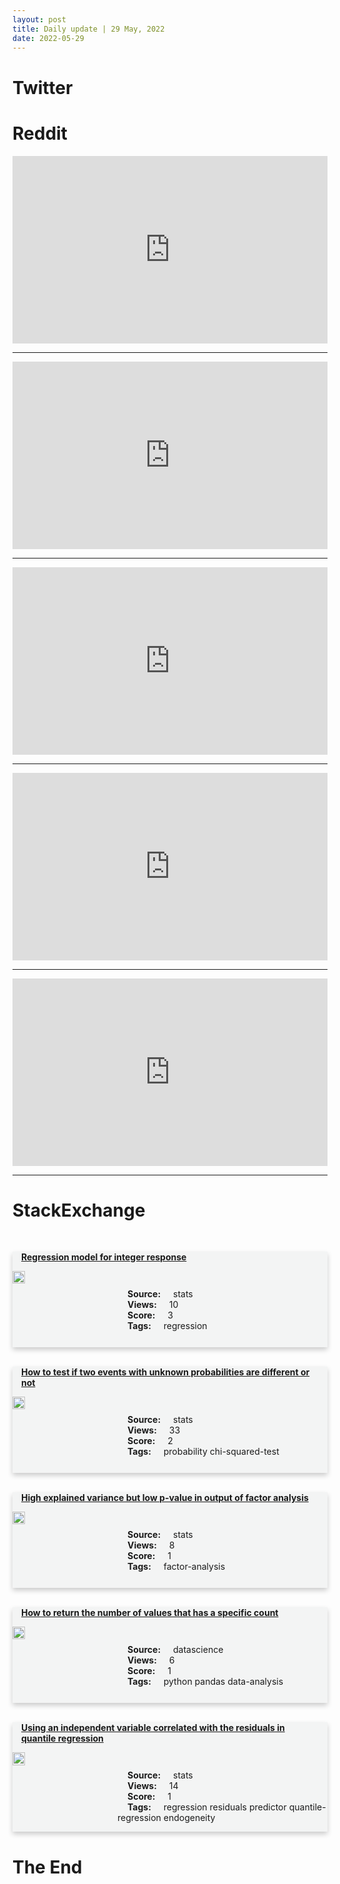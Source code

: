 ```yaml
---
layout: post
title: Daily update | 29 May, 2022
date: 2022-05-29
---
```


<script async src="https://platform.twitter.com/widgets.js" charset="utf-8"></script>


<script src='https://storage.ko-fi.com/cdn/scripts/overlay-widget.js'></script>
<script>
  kofiWidgetOverlay.draw('themldojo', {
    'type': 'floating-chat',
    'floating-chat.donateButton.text': 'Support me',
    'floating-chat.donateButton.background-color': '#f45d22',
    'floating-chat.donateButton.text-color': '#fff'
  });
</script>

# Twitter 

<blockquote class="twitter-tweet"><a href="https://twitter.com/alexandrosM/status/1530362468744056832"></a></blockquote>

<blockquote class="twitter-tweet"><a href="https://twitter.com/0xbnomial/status/1530504169458503680"></a></blockquote>

<blockquote class="twitter-tweet"><a href="https://twitter.com/DD_Serena_/status/1530376757441875968"></a></blockquote>

<blockquote class="twitter-tweet"><a href="https://twitter.com/OfficeOfLGJandK/status/1530540621315706880"></a></blockquote>

<blockquote class="twitter-tweet"><a href="https://twitter.com/JuliaAngwin/status/1530525473566035969"></a></blockquote>

<blockquote class="twitter-tweet"><a href="https://twitter.com/ylecun/status/1530634440657063937"></a></blockquote>

<blockquote class="twitter-tweet"><a href="https://twitter.com/ylecun/status/1530493477590650881"></a></blockquote>

<blockquote class="twitter-tweet"><a href="https://twitter.com/stanfordnlp/status/1530654899339374592"></a></blockquote>

<blockquote class="twitter-tweet"><a href="https://twitter.com/ylecun/status/1530635397272850432"></a></blockquote>

<blockquote class="twitter-tweet"><a href="https://twitter.com/PyTorch/status/1530555143900512258"></a></blockquote>

# Reddit 

<iframe id="reddit-embed" src="https://www.redditmedia.com/r/MachineLearning/comments/uzt23p/r_onepose_can_estimate_6d_poses_of_arbitrary?ref_source=embed&amp;ref=share&amp;embed=true" sandbox="allow-scripts allow-same-origin allow-popups" style="border: none;" height="300" width="100%" scrolling="yes"></iframe>
<hr style="width:100%;text-align:left;margin-left:0">
<iframe id="reddit-embed" src="https://www.redditmedia.com/r/MachineLearning/comments/uzglkz/r_guidance_a_cheat_code_for_diffusion_models_blog?ref_source=embed&amp;ref=share&amp;embed=true" sandbox="allow-scripts allow-same-origin allow-popups" style="border: none;" height="300" width="100%" scrolling="yes"></iframe>
<hr style="width:100%;text-align:left;margin-left:0">
<iframe id="reddit-embed" src="https://www.redditmedia.com/r/datascience/comments/uzr464/the_inflated_world_of_data_have_you_actually_seen?ref_source=embed&amp;ref=share&amp;embed=true" sandbox="allow-scripts allow-same-origin allow-popups" style="border: none;" height="300" width="100%" scrolling="yes"></iframe>
<hr style="width:100%;text-align:left;margin-left:0">
<iframe id="reddit-embed" src="https://www.redditmedia.com/r/MachineLearning/comments/uzqjfn/p_i_reviewed_50_opensource_mlops_tools_heres_the?ref_source=embed&amp;ref=share&amp;embed=true" sandbox="allow-scripts allow-same-origin allow-popups" style="border: none;" height="300" width="100%" scrolling="yes"></iframe>
<hr style="width:100%;text-align:left;margin-left:0">
<iframe id="reddit-embed" src="https://www.redditmedia.com/r/dataengineering/comments/uzr5ks/the_inflated_world_of_data_have_you_actually_seen?ref_source=embed&amp;ref=share&amp;embed=true" sandbox="allow-scripts allow-same-origin allow-popups" style="border: none;" height="300" width="100%" scrolling="yes"></iframe>
<hr style="width:100%;text-align:left;margin-left:0">

<style>
.card {
box-shadow: 0 4px 8px 0 rgba(0,0,0,0.2);
transition: 0.3s;
width: 100%;
background-color: #F3F4F4;
}
p{
    margin-left:  3em;
    padding-top: 1em;
}
.part2{
    display: grid;
    grid-template-columns: 1fr 3fr;
}
h4{
    margin: 1em;
}

.card:hover {
box-shadow: 0 8px 16px 0 rgba(0,0,0,0.2);
}
b {
padding: 2px 16px;
}
</style>
  
# StackExchange 


  <br>
  <div class="card">
  <h4><a href='https://stats.stackexchange.com/questions/576971/regression-model-for-integer-response'>Regression model for integer response</a></h4> 
  <div class="part2">
      <img src="https://cdn.sstatic.net/Sites/stats/Img/apple-touch-icon@2.png?v=344f57aa10cc" alt="Img missing!" style="width:40%">
      <p><b>Source:</b> stats<br><b>Views:</b> 10<br><b>Score:</b> 3<br><b>Tags:</b> <span class="badge badge-dark">regression</span></p> 
  </div>
  </div>
      
  <br>
  <div class="card">
  <h4><a href='https://stats.stackexchange.com/questions/576940/how-to-test-if-two-events-with-unknown-probabilities-are-different-or-not'>How to test if two events with unknown probabilities are different or not</a></h4> 
  <div class="part2">
      <img src="https://cdn.sstatic.net/Sites/stats/Img/apple-touch-icon@2.png?v=344f57aa10cc" alt="Img missing!" style="width:40%">
      <p><b>Source:</b> stats<br><b>Views:</b> 33<br><b>Score:</b> 2<br><b>Tags:</b> <span class="badge badge-dark">probability</span> <span class="badge badge-dark">chi-squared-test</span></p> 
  </div>
  </div>
      
  <br>
  <div class="card">
  <h4><a href='https://stats.stackexchange.com/questions/576917/high-explained-variance-but-low-p-value-in-output-of-factor-analysis'>High explained variance but low p-value in output of factor analysis</a></h4> 
  <div class="part2">
      <img src="https://cdn.sstatic.net/Sites/stats/Img/apple-touch-icon@2.png?v=344f57aa10cc" alt="Img missing!" style="width:40%">
      <p><b>Source:</b> stats<br><b>Views:</b> 8<br><b>Score:</b> 1<br><b>Tags:</b> <span class="badge badge-dark">factor-analysis</span></p> 
  </div>
  </div>
      
  <br>
  <div class="card">
  <h4><a href='https://datascience.stackexchange.com/questions/111383/how-to-return-the-number-of-values-that-has-a-specific-count'>How to return the number of values that has a specific count</a></h4> 
  <div class="part2">
      <img src="https://cdn.sstatic.net/Sites/datascience/Img/apple-touch-icon@2.png?v=1c36463984b3" alt="Img missing!" style="width:40%">
      <p><b>Source:</b> datascience<br><b>Views:</b> 6<br><b>Score:</b> 1<br><b>Tags:</b> <span class="badge badge-dark">python</span> <span class="badge badge-dark">pandas</span> <span class="badge badge-dark">data-analysis</span></p> 
  </div>
  </div>
      
  <br>
  <div class="card">
  <h4><a href='https://stats.stackexchange.com/questions/576896/using-an-independent-variable-correlated-with-the-residuals-in-quantile-regressi'>Using an independent variable correlated with the residuals in quantile regression</a></h4> 
  <div class="part2">
      <img src="https://cdn.sstatic.net/Sites/stats/Img/apple-touch-icon@2.png?v=344f57aa10cc" alt="Img missing!" style="width:40%">
      <p><b>Source:</b> stats<br><b>Views:</b> 14<br><b>Score:</b> 1<br><b>Tags:</b> <span class="badge badge-dark">regression</span> <span class="badge badge-dark">residuals</span> <span class="badge badge-dark">predictor</span> <span class="badge badge-dark">quantile-regression</span> <span class="badge badge-dark">endogeneity</span></p> 
  </div>
  </div>
      
# The End